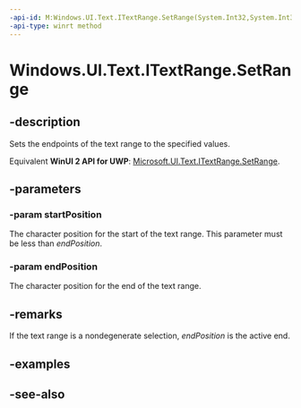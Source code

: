 ```yaml
---
-api-id: M:Windows.UI.Text.ITextRange.SetRange(System.Int32,System.Int32)
-api-type: winrt method
---
```


<!-- Method syntax
public void SetRange(System.Int32 startPosition, System.Int32 endPosition)
-->

# Windows.UI.Text.ITextRange.SetRange

## -description
Sets the endpoints of the text range to the specified values.

Equivalent **WinUI 2 API for UWP**: [Microsoft.UI.Text.ITextRange.SetRange](/windows/winui/api/microsoft.ui.text.itextrange.setrange).

## -parameters
### -param startPosition
The character position for the start of the text range. This parameter must be less than *endPosition*.

### -param endPosition
The character position for the end of the text range.

## -remarks
If the text range is a nondegenerate selection, *endPosition* is the active end.

## -examples

## -see-also

